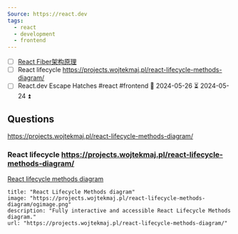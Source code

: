 ```yaml
---
Source: https://react.dev
tags:
  - react
  - development
  - frontend
---
```

- [ ] [React Fiber架构原理](https://segmentfault.com/a/1190000041965895#item-3) 
- [ ] React lifecycle https://projects.wojtekmaj.pl/react-lifecycle-methods-diagram/
- [ ] React.dev Escape Hatches #react #frontend  📅 2024-05-26 ⏳ 2024-05-24 ⏫ 

## Questions

https://projects.wojtekmaj.pl/react-lifecycle-methods-diagram/

### React lifecycle https://projects.wojtekmaj.pl/react-lifecycle-methods-diagram/

[React lifecycle methods diagram](https://projects.wojtekmaj.pl/react-lifecycle-methods-diagram/)

```embed
title: "React Lifecycle Methods diagram"
image: "https://projects.wojtekmaj.pl/react-lifecycle-methods-diagram/ogimage.png"
description: "Fully interactive and accessible React Lifecycle Methods diagram."
url: "https://projects.wojtekmaj.pl/react-lifecycle-methods-diagram/"
```
